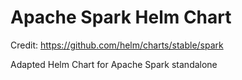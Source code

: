 # Apache Spark Helm Chart

Credit: https://github.com/helm/charts/stable/spark

Adapted Helm Chart for Apache Spark standalone
